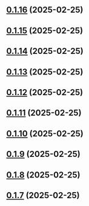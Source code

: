 ## [0.1.16](https://github.com/binary-braids/terraform-oracle/compare/v0.1.15...v0.1.16) (2025-02-25)



## [0.1.15](https://github.com/binary-braids/terraform-oracle/compare/v0.1.14...v0.1.15) (2025-02-25)



## [0.1.14](https://github.com/binary-braids/terraform-oracle/compare/v0.1.13...v0.1.14) (2025-02-25)



## [0.1.13](https://github.com/binary-braids/terraform-oracle/compare/v0.1.12...v0.1.13) (2025-02-25)



## [0.1.12](https://github.com/binary-braids/terraform-oracle/compare/v0.1.11...v0.1.12) (2025-02-25)



## [0.1.11](https://github.com/binary-braids/terraform-oracle/compare/v0.1.10...v0.1.11) (2025-02-25)



## [0.1.10](https://github.com/binary-braids/terraform-oracle/compare/v0.1.9...v0.1.10) (2025-02-25)



## [0.1.9](https://github.com/binary-braids/terraform-oracle/compare/v0.1.8...v0.1.9) (2025-02-25)



## [0.1.8](https://github.com/binary-braids/terraform-oracle/compare/v0.1.7...v0.1.8) (2025-02-25)



## [0.1.7](https://github.com/binary-braids/terraform-oracle/compare/v0.1.6...v0.1.7) (2025-02-25)



